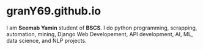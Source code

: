# granY69.github.io

I am **Seemab Yamin** student of **BSCS**. I do python programming, scrapping, automation, mining, Django Web Developement, API development, AI, ML, data science, and NLP projects.
